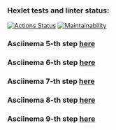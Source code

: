 ### Hexlet tests and linter status:
[![Actions Status](https://github.com/AndreiZaikin/frontend-project-44/actions/workflows/hexlet-check.yml/badge.svg)](https://github.com/AndreiZaikin/frontend-project-44/actions)
[![Maintainability](https://api.codeclimate.com/v1/badges/a355141b19f5fdbc2672/maintainability)](https://codeclimate.com/github/AndreiZaikin/frontend-project-44/maintainability)

### Asciinema 5-th step [here](https://asciinema.org/a/gBBOVLLzcPPgujDBdm07aIBtv)
### Asciinema 6-th step [here](https://asciinema.org/a/xpNlJr82GHfRYdetc0Zd1vWdj)
### Asciinema 7-th step [here](https://asciinema.org/a/phfGyAF0K9ybXgKolnhXXaNFV)
### Asciinema 8-th step [here](https://asciinema.org/a/MfGCjIYaIfHZytmtOt2OjE6WI)
### Asciinema 9-th step [here](https://asciinema.org/a/6JKgTuXKIwBrhIw4npB5lwHfU)